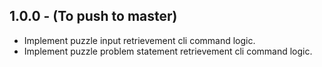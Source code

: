 <!--
### Added

### Changed

### Removed

### Fixed

### Security
-->

## 1.0.0 - (To push to master)
- Implement puzzle input retrievement cli command logic.
- Implement puzzle problem statement retrievement cli command logic. 


